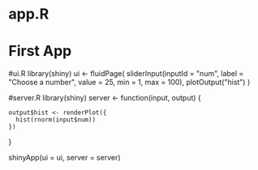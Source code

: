# app.R
# First App

#ui.R
library(shiny)
ui <- fluidPage(
                sliderInput(inputId = "num",
                            label = "Choose a number",
                            value = 25, min = 1, max = 100),
                plotOutput("hist")
                )

#server.R
library(shiny)
server <- function(input, output) {

  
    output$hist <- renderPlot({
      hist(rnorm(input$num))
    })
}

shinyApp(ui = ui, server = server)
